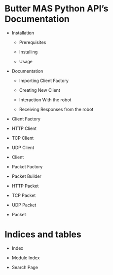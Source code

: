<!-- Butter MAS Python API documentation master file, created by
sphinx-quickstart on Wed Apr 17 17:10:39 2019.
You can adapt this file completely to your liking, but it should at least
contain the root `toctree` directive. -->
# Butter MAS Python API’s Documentation

* Installation

  * Prerequisites

  * Installing

  * Usage

* Documentation

  * Importing Client Factory

  * Creating New Client

  * Interaction With the robot

  * Receiving Responses from the robot

* Client Factory

* HTTP Client

* TCP Client

* UDP Client

* Client

* Packet Factory

* Packet Builder

* HTTP Packet

* TCP Packet

* UDP Packet

* Packet


# Indices and tables

* Index

* Module Index

* Search Page
